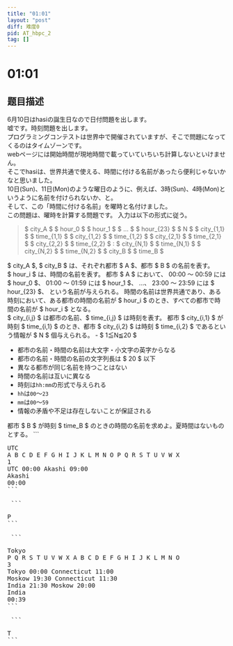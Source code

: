 ```yaml
---
title: "01:01"
layout: "post"
diff: 难度0
pid: AT_hbpc_2
tag: []
---
```


# 01:01

## 题目描述

[problemUrl]: https://atcoder.jp/contests/hbpc2012/tasks/hbpc_2

6月10日はhasiの誕生日なので日付問題を出します。  
 嘘です。時刻問題を出します。  
 プログラミングコンテストは世界中で開催されていますが、そこで問題になってくるのはタイムゾーンです。  
 webページには開始時間が現地時間で載っていていちいち計算しないといけません。  
 そこでhasiは、世界共通で使える、時間に付ける名前があったら便利じゃないかなと思いました。   
 10日(Sun)、11日(Mon)のような曜日のように、例えば、3時(Sun)、4時(Mon)というように名前を付けられないか、と。  
 そして、この「時間に付ける名前」を曜時と名付けました。  
 この問題は、曜時を計算する問題です。 入力は以下の形式に従う。

> $ city_A $ $ hour_0 $ $ hour_1 $ $ … $ $ hour_{23} $ $ N $ $ city_{1,1} $ $ time_{1,1} $ $ city_{1,2} $ $ time_{1,2} $ $ city_{2,1} $ $ time_{2,1} $ $ city_{2,2} $ $ time_{2,2} $ : $ city_{N,1} $ $ time_{N,1} $ $ city_{N,2} $ $ time_{N,2} $ $ city_B $ $ time_B $

 $ city_A $, $ city_B $ は、それぞれ都市 $ A $、都市 $ B $ の名前を表す。  
 $ hour_i $ は、時間の名前を表す。 都市 $ A $ において、 00:00 ～ 00:59 には $ hour_0 $、 01:00 ～ 01:59 には $ hour_1 $、 …、 23:00 ～ 23:59 には $ hour_{23} $、 という名前が与えられる。 時間の名前は世界共通であり、ある時刻において、ある都市の時間の名前が $ hour_i $ のとき、すべての都市で時間の名前が $ hour_i $ となる。  
 $ city_{i,j} $ は都市の名前、$ time_{i,j} $ は時刻を表す。 都市 $ city_{i,1} $ が時刻 $ time_{i,1} $ のとき、都市 $ city_{i,2} $ は時刻 $ time_{i,2} $ であるという情報が $ N $ 個与えられる。 - $ 1≦N≦20 $
- 都市の名前・時間の名前は大文字・小文字の英字からなる
- 都市の名前・時間の名前の文字列長は $ 20 $ 以下
- 異なる都市が同じ名前を持つことはない
- 時間の名前は互いに異なる
- 時刻は`hh:mm`の形式で与えられる
- `hh`は`00`～`23`
- `mm`は`00`～`59`
- 情報の矛盾や不足は存在しないことが保証される
 
 都市 $ B $ が時刻 $ time_B $ のときの時間の名前を求めよ。夏時間はないものとする。 ```
<pre class="prettyprint linenums">
UTC
A B C D E F G H I J K L M N O P Q R S T U V W X
1
UTC 00:00 Akashi 09:00
Akashi
00:00
```

 ```
<pre class="prettyprint linenums">
P
```

 ```
<pre class="prettyprint linenums">
Tokyo
P Q R S T U V W X A B C D E F G H I J K L M N O
3
Tokyo 00:00 Connecticut 11:00
Moskow 19:30 Connecticut 11:30
India 21:30 Moskow 20:00
India
00:39
```

 ```
<pre class="prettyprint linenums">
T
```

